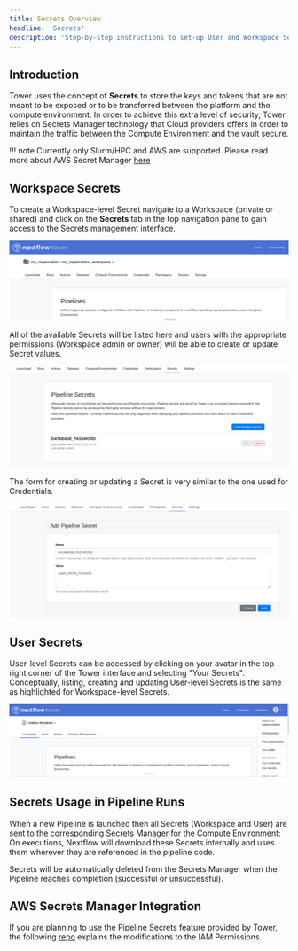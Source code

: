 ```yaml
---
title: Secrets Overview
headline: 'Secrets'
description: 'Step-by-step instructions to set-up User and Workspace Secrets in Tower.'
---
```


## Introduction

Tower uses the concept of **Secrets** to store the keys and tokens that are not meant to be exposed or to be transferred between the platform and the compute environment. In order to achieve this extra level of security, Tower relies on Secrets Manager technology that Cloud providers offers in order to maintain the traffic between the Compute Environment and the vault secure.

!!! note 
    Currently only Slurm/HPC and AWS are supported. Please read more about AWS Secret Manager [here](https://docs.aws.amazon.com/secretsmanager/index.html)

## Workspace Secrets

To create a Workspace-level Secret navigate to a Workspace (private or shared) and click on the **Secrets** tab in the top navigation pane to gain access to the Secrets management interface.

![](_images/workspace_secrets_and_credentials.png)

All of the available Secrets will be listed here and users with the appropriate permissions (Workspace admin or owner) will be able to create or update Secret values.

![](_images/secrets_list.png)

The form for creating or updating a Secret is very similar to the one used for Credentials.

![](_images/secrets_creation_form.png)

## User Secrets

User-level Secrets can be accessed by clicking on your avatar in the top right corner of the Tower interface and selecting "Your Secrets". Conceptually, listing, creating and updating User-level Secrets is the same as highlighted for Workspace-level Secrets. 

![](_images/personal_secrets_and_and_credentials.png)

## Secrets Usage in Pipeline Runs

When a new Pipeline is launched then all Secrets (Workspace and User) are sent to the corresponding Secrets Manager for the Compute Environment: On executions, Nextflow will download these Secrets internally and uses them wherever they are referenced in the pipeline code.

Secrets will be automatically deleted from the Secrets Manager when the Pipeline reaches completion (successful or unsuccessful).

## AWS Secrets Manager Integration

If you are planning to use the Pipeline Secrets feature provided by Tower, the following [repo](https://github.com/seqeralabs/nf-tower-aws) explains the modifications to the IAM Permissions.
